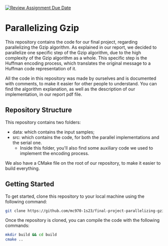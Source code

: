 [![Review Assignment Due Date](https://classroom.github.com/assets/deadline-readme-button-24ddc0f5d75046c5622901739e7c5dd533143b0c8e959d652212380cedb1ea36.svg)](https://classroom.github.com/a/SvGT8lI6)

# Parallelizing Gzip

This repository contains the code for our final project, regarding parallelizing the Gzip algorithm. As explained in our report, we decided to parallelize one specific step of the Gzip algorithm, due to the high complexity of the Gzip algorithm as a whole. This specific step is the Huffman encoding process, which translates the original message to a Huffman code representation of it.

All the code in this repository was made by ourselves and is documented with comments, to make it easier for other people to understand. You can find the algorithm explanation, as well as the description of our implementation, in our report pdf file.

## Repository Structure

This repository contains two folders:

* data: which contains the input samples;
* src: which contains the code, for both the parallel implementations and the serial one.
  * Inside this folder, you'll also find some auxiliary code we used to implement the encoding process.

We also have a CMake file on the root of our repository, to make it easier to build everything.

## Getting Started

To get started, clone this repository to your local machine using the following command:

```sh
git clone https://github.com/mc970-1s23/final-project-parallelizing-gzip
```

Once the repository is cloned, you can compile the code with the following commands:

```bash
mkdir build && cd build
cmake ..
```
